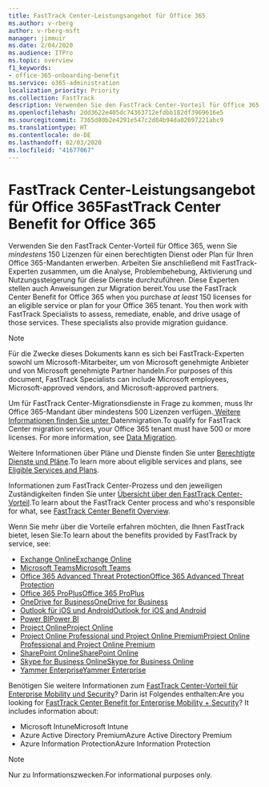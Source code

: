 ```yaml
---
title: FastTrack Center-Leistungsangebot für Office 365
ms.author: v-rberg
author: v-rberg-msft
manager: jimmuir
ms.date: 2/04/2020
ms.audience: ITPro
ms.topic: overview
f1_keywords:
- office-365-onboarding-benefit
ms.service: o365-administration
localization_priority: Priority
ms.collection: FastTrack
description: Verwenden Sie den FastTrack Center-Vorteil für Office 365, wenn Sie mindestens 150 Lizenzen für einen berechtigten Dienst oder Plan für Ihren Office 365-Mandanten erwerben. Arbeiten Sie anschließend mit FastTrack-Experten zusammen, um die Analyse, Problembehebung, Aktivierung und Nutzungssteigerung für diese Dienste durchzuführen. Diese Experten stellen auch Anweisungen zur Migration bereit.
ms.openlocfilehash: 2dd3622e405dc74363712efdbb182df3969616e5
ms.sourcegitcommit: 7365d80b2e4291e547c2d84b94da02697221abc9
ms.translationtype: HT
ms.contentlocale: de-DE
ms.lasthandoff: 02/03/2020
ms.locfileid: "41677067"
---
```

# <a name="fasttrack-center-benefit-for-office-365"></a><span data-ttu-id="88a02-105">FastTrack Center-Leistungsangebot für Office 365</span><span class="sxs-lookup"><span data-stu-id="88a02-105">FastTrack Center Benefit for Office 365</span></span>

<span data-ttu-id="88a02-p102">Verwenden Sie den FastTrack Center-Vorteil für Office 365, wenn Sie *mindestens* 150 Lizenzen für einen berechtigten Dienst oder Plan für Ihren Office 365-Mandanten erwerben. Arbeiten Sie anschließend mit FastTrack-Experten zusammen, um die Analyse, Problembehebung, Aktivierung und Nutzungssteigerung für diese Dienste durchzuführen. Diese Experten stellen auch Anweisungen zur Migration bereit.</span><span class="sxs-lookup"><span data-stu-id="88a02-p102">You use the FastTrack Center Benefit for Office 365 when you purchase  *at least*  150 licenses for an eligible service or plan for your Office 365 tenant. You then work with FastTrack Specialists to assess, remediate, enable, and drive usage of those services. These specialists also provide migration guidance.</span></span> 
  
> [!NOTE]
> <span data-ttu-id="88a02-109">Für die Zwecke dieses Dokuments kann es sich bei FastTrack-Experten sowohl um Microsoft-Mitarbeiter, um von Microsoft genehmigte Anbieter und von Microsoft genehmigte Partner handeln.</span><span class="sxs-lookup"><span data-stu-id="88a02-109">For purposes of this document, FastTrack Specialists can include Microsoft employees, Microsoft-approved vendors, and Microsoft-approved partners.</span></span> 
  
<span data-ttu-id="88a02-p103">Um für FastTrack Center-Migrationsdienste in Frage zu kommen, muss Ihr Office 365-Mandant über mindestens 500 Lizenzen verfügen.[ Weitere Informationen finden Sie unter ](O365-data-migration.md)Datenmigration.</span><span class="sxs-lookup"><span data-stu-id="88a02-p103">To qualify for FastTrack Center migration services, your Office 365 tenant must have 500 or more licenses. For more information, see [Data Migration](O365-data-migration.md).</span></span>
  
<span data-ttu-id="88a02-112">Weitere Informationen über Pläne und Dienste finden Sie unter [Berechtigte Dienste und Pläne](M365-eligible-services-and-plans.md).</span><span class="sxs-lookup"><span data-stu-id="88a02-112">To learn more about eligible services and plans, see [Eligible Services and Plans](M365-eligible-services-and-plans.md).</span></span>
  
<span data-ttu-id="88a02-113">Informationen zum FastTrack Center-Prozess und den jeweiligen Zuständigkeiten finden Sie unter [Übersicht über den FastTrack Center-Vorteil](O365-fasttrack-benefit-overview.md).</span><span class="sxs-lookup"><span data-stu-id="88a02-113">To learn about the FastTrack Center process and who's responsible for what, see [FastTrack Center Benefit Overview](O365-fasttrack-benefit-overview.md).</span></span>

<span data-ttu-id="88a02-114">Wenn Sie mehr über die Vorteile erfahren möchten, die Ihnen FastTrack bietet, lesen Sie:</span><span class="sxs-lookup"><span data-stu-id="88a02-114">To learn about the benefits provided by FastTrack by service, see:</span></span>

- [<span data-ttu-id="88a02-115">Exchange Online</span><span class="sxs-lookup"><span data-stu-id="88a02-115">Exchange Online</span></span>](O365-fasttrack-responsibilities.md#exchange-online)
- [<span data-ttu-id="88a02-116">Microsoft Teams</span><span class="sxs-lookup"><span data-stu-id="88a02-116">Microsoft Teams</span></span>](O365-fasttrack-responsibilities.md#microsoft-teams)
- [<span data-ttu-id="88a02-117">Office 365 Advanced Threat Protection</span><span class="sxs-lookup"><span data-stu-id="88a02-117">Office 365 Advanced Threat Protection</span></span>](O365-fasttrack-responsibilities.md#office-365-advanced-threat-protection)
- [<span data-ttu-id="88a02-118">Office 365 ProPlus</span><span class="sxs-lookup"><span data-stu-id="88a02-118">Office 365 ProPlus</span></span>](O365-fasttrack-responsibilities.md#office-365-proplus)
- [<span data-ttu-id="88a02-119">OneDrive for Business</span><span class="sxs-lookup"><span data-stu-id="88a02-119">OneDrive for Business</span></span>](O365-fasttrack-responsibilities.md#onedrive-for-business)
- [<span data-ttu-id="88a02-120">Outlook für iOS und Android</span><span class="sxs-lookup"><span data-stu-id="88a02-120">Outlook for iOS and Android</span></span>](O365-fasttrack-responsibilities.md#outlook-for-ios-and-android)
- [<span data-ttu-id="88a02-121">Power BI</span><span class="sxs-lookup"><span data-stu-id="88a02-121">Power BI</span></span>](O365-fasttrack-responsibilities.md#power-bi)
- [<span data-ttu-id="88a02-122">Project Online</span><span class="sxs-lookup"><span data-stu-id="88a02-122">Project Online</span></span>](O365-fasttrack-responsibilities.md#project-online)
- [<span data-ttu-id="88a02-123">Project Online Professional und Project Online Premium</span><span class="sxs-lookup"><span data-stu-id="88a02-123">Project Online Professional and Project Online Premium</span></span>](O365-fasttrack-responsibilities.md#project-online-professional-and-project-online-premium)
- [<span data-ttu-id="88a02-124">SharePoint Online</span><span class="sxs-lookup"><span data-stu-id="88a02-124">SharePoint Online</span></span>](O365-fasttrack-responsibilities.md#sharepoint-online)
- [<span data-ttu-id="88a02-125">Skype for Business Online</span><span class="sxs-lookup"><span data-stu-id="88a02-125">Skype for Business Online</span></span>](O365-fasttrack-responsibilities.md#skype-for-business-online)
- [<span data-ttu-id="88a02-126">Yammer Enterprise</span><span class="sxs-lookup"><span data-stu-id="88a02-126">Yammer Enterprise</span></span>](O365-fasttrack-responsibilities.md#yammer-enterprise)
  
<span data-ttu-id="88a02-p104">Benötigen Sie weitere Informationen zum [FastTrack Center-Vorteil für Enterprise Mobility und Security](EMS-fasttrack-benefit-for-EMS.md)? Darin ist Folgendes enthalten:</span><span class="sxs-lookup"><span data-stu-id="88a02-p104">Are you looking for [FastTrack Center Benefit for Enterprise Mobility + Security](EMS-fasttrack-benefit-for-EMS.md)? It includes information about:</span></span>
  
- <span data-ttu-id="88a02-129">Microsoft Intune</span><span class="sxs-lookup"><span data-stu-id="88a02-129">Microsoft Intune</span></span>    
- <span data-ttu-id="88a02-130">Azure Active Directory Premium</span><span class="sxs-lookup"><span data-stu-id="88a02-130">Azure Active Directory Premium</span></span> 
- <span data-ttu-id="88a02-131">Azure Information Protection</span><span class="sxs-lookup"><span data-stu-id="88a02-131">Azure Information Protection</span></span>
    
> [!NOTE]
> <span data-ttu-id="88a02-132">Nur zu Informationszwecken.</span><span class="sxs-lookup"><span data-stu-id="88a02-132">For informational purposes only.</span></span> 

